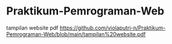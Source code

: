 # Praktikum-Pemrograman-Web

tampilan website pdf https://github.com/violaputri-n/Praktikum-Pemrograman-Web/blob/main/tampilan%20website.pdf
